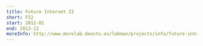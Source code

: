 ```yaml
---
title: Future Internet II
short: FI2
start: 2011-01
end: 2013-12
moreInfo: http://www.morelab.deusto.es/labman/projects/info/future-internet-ii
---
```

